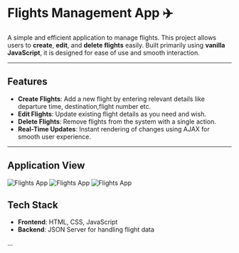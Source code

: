 # Flights Management App ✈️

A simple and efficient application to manage flights. This project allows users to **create**, **edit**, and **delete flights** easily. Built primarily using **vanilla JavaScript**, it is designed for ease of use and smooth interaction.

---

## Features 

- **Create Flights**: Add a new flight by entering relevant details like departure time, destination,flight number etc.
- **Edit Flights**: Update existing flight details as you need and wish.
- **Delete Flights**: Remove flights from the system with a single action.
- **Real-Time Updates**: Instant rendering of changes using AJAX for smooth user experience.


---
## Application View
![Flights App](https://imgur.com/k0IRG9R.jpg)
![Flights App](https://imgur.com/G6EOCXW.jpg)
![Flights App](https://imgur.com/KDQgNCX.jpg)

## Tech Stack 

- **Frontend**: HTML, CSS, JavaScript
- **Backend**: JSON Server for handling flight data

...

